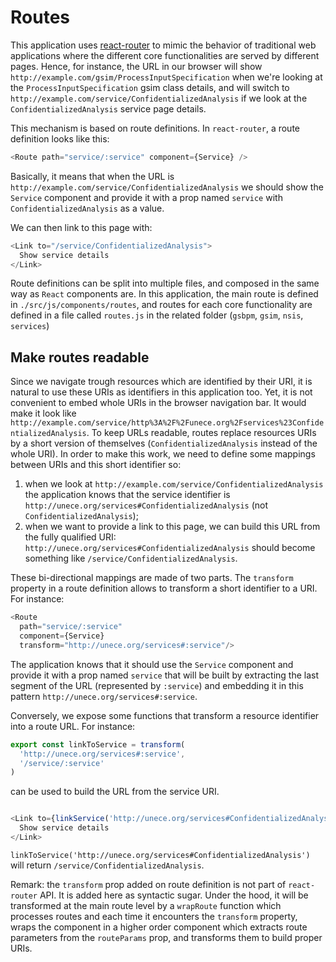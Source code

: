 # Routes

This application uses [react-router](https://github.com/ReactTraining/react-router) to mimic the behavior of traditional web applications where the different core functionalities are served by different pages. Hence, for instance, the URL in our browser will show `http://example.com/gsim/ProcessInputSpecification` when we're looking at the `ProcessInputSpecification` gsim class details, and will switch to `http://example.com/service/ConfidentializedAnalysis` if we look at the  `ConfidentializedAnalysis` service page details.

This mechanism is based on route definitions. In `react-router`, a route
definition looks like this:

```javascript
<Route path="service/:service" component={Service} />
```

Basically, it means that when the URL is `http://example.com/service/ConfidentializedAnalysis` we should show the `Service` component and provide it with a prop named `service` with `ConfidentializedAnalysis` as a value.

We can then link to this page with:

```javascript
<Link to="/service/ConfidentializedAnalysis">
  Show service details
</Link>
```

Route definitions can be split into multiple files, and composed in the same way as `React` components are. In this application, the main route is defined in `./src/js/components/routes`, and routes for each core functionality  are defined in a file called `routes.js` in the related folder (`gsbpm`, `gsim`, `nsis`, `services`)

## Make routes readable
  
Since we navigate trough resources which are identified by their URI, it is natural to use these URIs as identifiers in this application too. Yet, it is not convenient to embed whole URIs in the browser navigation bar. It would make it look like `http://example.com/service/http%3A%2F%2Funece.org%2Fservices%23ConfidentializedAnalysis`. To keep URLs readable, routes replace resources URIs by a short version of themselves (`ConfidentializedAnalysis` instead of the whole URI).
In order to make this work, we need to define some mappings between URIs and this short identifier so:

1. when we look at `http://example.com/service/ConfidentializedAnalysis` the application knows that the service identifier is `http://unece.org/services#ConfidentializedAnalysis` (not `ConfidentializedAnalysis`);
2. when we want to provide a link to this page, we can build this URL from the fully qualified URI: `http://unece.org/services#ConfidentializedAnalysis` should become something like `/service/ConfidentializedAnalysis`.

These bi-directional mappings are made of two parts. The `transform` property in a route definition allows to transform a short identifier to a URI. For instance:

```javascript
<Route 
  path="service/:service"
  component={Service}
  transform="http://unece.org/services#:service"/>
```
The application knows that it should use the `Service` component and provide it with a prop named `service` that will be built by extracting the last segment of the URL (represented by `:service`) and embedding it in this pattern `http://unece.org/services#:service`.

Conversely, we expose some functions that transform a resource identifier into a route URL. For instance:

```javascript
export const linkToService = transform(
  'http://unece.org/services#:service',
  '/service/:service'
)
```
can be used to build the URL from the service URI.

```javascript

<Link to={linkService('http://unece.org/services#ConfidentializedAnalysis')}>
  Show service details
</Link>
```
`linkToService('http://unece.org/services#ConfidentializedAnalysis')` will return `/service/ConfidentializedAnalysis`.

Remark: the `transform` prop added on route definition is not part of `react-router` API. It is added here as syntactic sugar. Under the hood, it will be transformed at the main route level by a `wrapRoute` function which processes routes and each time it encounters the `transform` property, wraps the component in a higher order component which extracts route parameters from the `routeParams` prop, and transforms them to build proper URIs.

